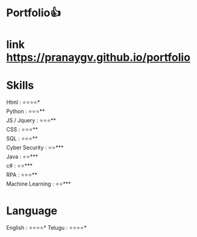 # Portfolio👍


# link https://pranaygv.github.io/portfolio

# Skills

Html              : ⭐⭐⭐⭐* <br />
Python            : ⭐⭐⭐** <br />
JS /  Jquery      : ⭐⭐⭐** <br />
CSS               : ⭐⭐⭐**  <br />
SQL               : ⭐⭐⭐** <br />
Cyber Security    : ⭐⭐*** <br />
Java              : ⭐⭐*** <br />
c#                : ⭐⭐*** <br />
RPA               : ⭐⭐⭐** <br />
Machine Learning  : ⭐⭐***  <br />

# Language

English  : ⭐⭐⭐⭐*
Telugu   : ⭐⭐⭐⭐*
